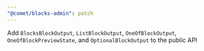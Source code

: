 ```yaml
---
"@comet/blocks-admin": patch
---
```


Add `BlocksBlockOutput`, `ListBlockOutput`, `OneOfBlockOutput`, `OneOfBlockPreviewState`, and `OptionalBlockOutput` to the public API
